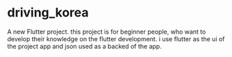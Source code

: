 # driving_korea

A new Flutter project.
this project is for beginner people, who want to develop their knowledge on the flutter development.
i use flutter as the ui of the project app and json used as a backed of the app.

